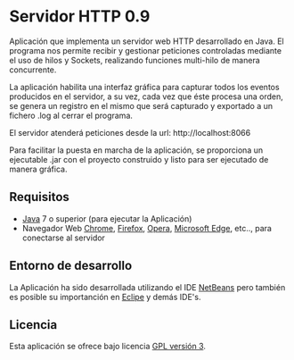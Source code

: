 Servidor HTTP 0.9
================================

Aplicación que implementa un servidor web HTTP desarrollado en Java. El programa nos permite recibir
y gestionar peticiones controladas mediante el uso de hilos y Sockets, realizando funciones multi-hilo 
de manera concurrente.

La aplicación habilita una interfaz gráfica para capturar todos los eventos producidos en el servidor,
a su vez, cada vez que éste procesa una orden, se genera un registro en el mismo que será capturado y
exportado a un fichero .log al cerrar el programa.

El servidor atenderá peticiones desde la url: http://localhost:8066

Para facilitar la puesta en marcha de la aplicación, se proporciona un ejecutable .jar con el proyecto 
construido y listo para ser ejecutado de manera gráfica.

## Requisitos
- [Java] 7 o superior (para ejecutar la Aplicación)
- Navegador Web [Chrome], [Firefox], [Opera], [Microsoft Edge], etc.., para conectarse al servidor

## Entorno de desarrollo
La Aplicación ha sido desarrollada utilizando el IDE [NetBeans] pero también es posible su importanción 
en [Eclipe] y demás IDE's.

## Licencia
Esta aplicación se ofrece bajo licencia [GPL versión 3].

[Chrome]: https://www.google.es/chrome/browser/desktop/index.html
[Firefox]: https://www.mozilla.org/es-ES/firefox/new/
[Opera]: http://www.opera.com/es
[Microsoft Edge]: https://www.microsoft.com/es-es/windows/microsoft-edge
[GPL versión 3]: https://www.gnu.org/licenses/gpl-3.0.en.html
[NetBeans]: https://netbeans.org/
[Eclipe]: https://eclipse.org/
[Java]: https://www.java.com/
